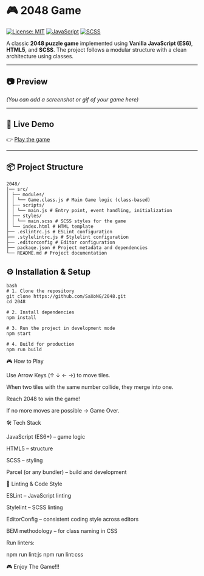 # 🎮 2048 Game

[![License: MIT](https://img.shields.io/badge/License-MIT-blue.svg)](LICENSE)
[![JavaScript](https://img.shields.io/badge/JavaScript-ES6+-yellow)](https://developer.mozilla.org/en-US/docs/Web/JavaScript)
[![SCSS](https://img.shields.io/badge/Styles-SCSS-pink)](https://sass-lang.com/)

A classic **2048 puzzle game** implemented using **Vanilla JavaScript (ES6)**, **HTML5**, and **SCSS**.
The project follows a modular structure with a clean architecture using classes.

---

## 📷 Preview

_(You can add a screenshot or gif of your game here)_

---

## 🚀 Live Demo

👉 [Play the game](https://saxong.github.io/2048/)

---

## 📦 Project Structure

```
2048/
│── src/
│ ├── modules/
│ │ └── Game.class.js # Main Game logic (class-based)
│ ├── scripts/
│ │ └── main.js # Entry point, event handling, initialization
│ ├── styles/
│ │ └── main.scss # SCSS styles for the game
│ └── index.html # HTML template
├── .eslintrc.js # ESLint configuration
├── .stylelintrc.js # Stylelint configuration
├── .editorconfig # Editor configuration
├── package.json # Project metadata and dependencies
└── README.md # Project documentation
```

## ⚙️ Installation & Setup

```
bash
# 1. Clone the repository
git clone https://github.com/SaXoNG/2048.git
cd 2048

# 2. Install dependencies
npm install

# 3. Run the project in development mode
npm start

# 4. Build for production
npm run build
```

🎮 How to Play

Use Arrow Keys (↑ ↓ ← →) to move tiles.

When two tiles with the same number collide, they merge into one.

Reach 2048 to win the game!

If no more moves are possible → Game Over.

🛠️ Tech Stack

JavaScript (ES6+) – game logic

HTML5 – structure

SCSS – styling

Parcel (or any bundler) – build and development

🧹 Linting & Code Style

ESLint – JavaScript linting

Stylelint – SCSS linting

EditorConfig – consistent coding style across editors

BEM methodology – for class naming in CSS

Run linters:

npm run lint:js
npm run lint:css

🎮 Enjoy The Game!!!

```

```
